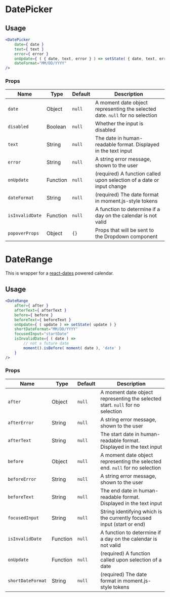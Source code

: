 # DatePicker

## Usage

```jsx
<DatePicker
	date={ date }
	text={ text }
	error={ error }
	onUpdate={ ( { date, text, error } ) => setState( { date, text, error } ) }
	dateFormat="MM/DD/YYYY"
/>
```

### Props

| Name            | Type     | Default | Description                                                                  |
| --------------- | -------- | ------- | ---------------------------------------------------------------------------- |
| `date`          | Object   | `null`  | A moment date object representing the selected date. `null` for no selection |
| `disabled`      | Boolean  | `null`  | Whether the input is disabled                                                |
| `text`          | String   | `null`  | The date in human-readable format. Displayed in the text input               |
| `error`         | String   | `null`  | A string error message, shown to the user                                    |
| `onUpdate`      | Function | `null`  | (required) A function called upon selection of a date or input change        |
| `dateFormat`    | String   | `null`  | (required) The date format in moment.js-style tokens                         |
| `isInvalidDate` | Function | `null`  | A function to determine if a day on the calendar is not valid                |
| `popoverProps`  | Object   | `{}`    | Props that will be sent to the Dropdown component                            |

# DateRange

This is wrapper for a [react-dates](https://github.com/airbnb/react-dates) powered calendar.

## Usage

```jsx
<DateRange
	after={ after }
	afterText={ afterText }
	before={ before }
	beforeText={ beforeText }
	onUpdate={ ( update ) => setState( update ) }
	shortDateFormat="MM/DD/YYYY"
	focusedInput="startDate"
	isInvalidDate={ ( date ) =>
		// not a future date
		moment().isBefore( moment( date ), 'date' )
	}
/>
```

### Props

| Name              | Type     | Default | Description                                                                   |
| ----------------- | -------- | ------- | ----------------------------------------------------------------------------- |
| `after`           | Object   | `null`  | A moment date object representing the selected start. `null` for no selection |
| `afterError`      | String   | `null`  | A string error message, shown to the user                                     |
| `afterText`       | String   | `null`  | The start date in human-readable format. Displayed in the text input          |
| `before`          | Object   | `null`  | A moment date object representing the selected end. `null` for no selection   |
| `beforeError`     | String   | `null`  | A string error message, shown to the user                                     |
| `beforeText`      | String   | `null`  | The end date in human-readable format. Displayed in the text input            |
| `focusedInput`    | String   | `null`  | String identifying which is the currently focused input (start or end)        |
| `isInvalidDate`   | Function | `null`  | A function to determine if a day on the calendar is not valid                 |
| `onUpdate`        | Function | `null`  | (required) A function called upon selection of a date                         |
| `shortDateFormat` | String   | `null`  | (required) The date format in moment.js-style tokens                          |

